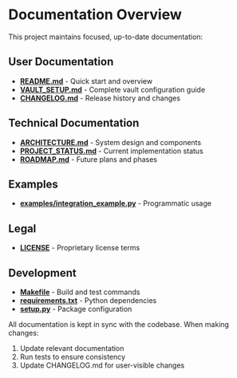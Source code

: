 # Documentation Overview

This project maintains focused, up-to-date documentation:

## User Documentation
- **[README.md](README.md)** - Quick start and overview
- **[VAULT_SETUP.md](VAULT_SETUP.md)** - Complete vault configuration guide
- **[CHANGELOG.md](CHANGELOG.md)** - Release history and changes

## Technical Documentation
- **[ARCHITECTURE.md](ARCHITECTURE.md)** - System design and components
- **[PROJECT_STATUS.md](PROJECT_STATUS.md)** - Current implementation status
- **[ROADMAP.md](ROADMAP.md)** - Future plans and phases

## Examples
- **[examples/integration_example.py](examples/integration_example.py)** - Programmatic usage

## Legal
- **[LICENSE](LICENSE)** - Proprietary license terms

## Development
- **[Makefile](Makefile)** - Build and test commands
- **[requirements.txt](requirements.txt)** - Python dependencies
- **[setup.py](setup.py)** - Package configuration

All documentation is kept in sync with the codebase. When making changes:
1. Update relevant documentation
2. Run tests to ensure consistency
3. Update CHANGELOG.md for user-visible changes